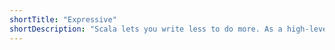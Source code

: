 ```yaml
---
shortTitle: "Expressive"
shortDescription: "Scala lets you write less to do more. As a high-level language, its modern features increase productivity and lead to more readable code. With Scala, you can combine both functional and object-oriented programming styles to help structure programs."
---
```


